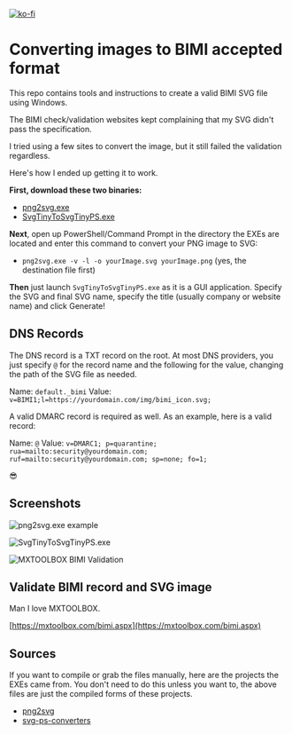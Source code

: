 [![ko-fi](https://ko-fi.com/img/githubbutton_sm.svg)](https://ko-fi.com/asheroto)
# Converting images to BIMI accepted format

This repo contains tools and instructions to create a valid BIMI SVG file using Windows.

The BIMI check/validation websites kept complaining that my SVG didn't pass the specification.

I tried using a few sites to convert the image, but it still failed the validation regardless.

Here's how I ended up getting it to work.

**First, download these two binaries:**
- [png2svg.exe](https://github.com/asheroto/bimi-svg-conversion/releases/latest/download/png2svg.exe)
- [SvgTinyToSvgTinyPS.exe](https://github.com/asheroto/bimi-svg-conversion/releases/latest/download/SvgTinyToSvgTinyPS.exe)

**Next**, open up PowerShell/Command Prompt in the directory the EXEs are located and enter this command to convert your PNG image to SVG:
- `png2svg.exe -v -l -o yourImage.svg yourImage.png` (yes, the destination file first)

**Then** just launch `SvgTinyToSvgTinyPS.exe` as it is a GUI application. Specify the SVG and final SVG name, specify the title (usually company or website name) and click Generate!

## DNS Records

The DNS record is a TXT record on the root. At most DNS providers, you just specify `@` for the record name and the following for the value, changing the path of the SVG file as needed.

Name: `default._bimi`
Value: `v=BIMI1;l=https://yourdomain.com/img/bimi_icon.svg;`

A valid DMARC record is required as well. As an example, here is a valid record:

Name: `@`
Value: `v=DMARC1; p=quarantine; rua=mailto:security@yourdomain.com; ruf=mailto:security@yourdomain.com; sp=none; fo=1;`

😎

## Screenshots

![png2svg.exe example](https://i.imgur.com/vpXjTFw.png)

![SvgTinyToSvgTinyPS.exe](https://i.imgur.com/RdYcsWA.png)

![MXTOOLBOX BIMI Validation](https://i.imgur.com/SXxnRnU.png)

## Validate BIMI record and SVG image

Man I love MXTOOLBOX.

[https://mxtoolbox.com/bimi.aspx](https://mxtoolbox.com/bimi.aspx)

## Sources

If you want to compile or grab the files manually, here are the projects the EXEs came from. You don't need to do this unless you want to, the above files are just the compiled forms of these projects.
- [png2svg](https://github.com/xyproto/png2svg)
- [svg-ps-converters](https://github.com/authindicators/svg-ps-converters/)